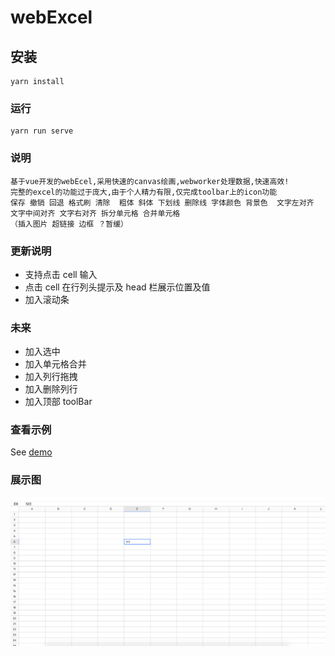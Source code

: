 # webExcel

## 安装

```
yarn install
```

### 运行

```
yarn run serve
```

### 说明

```
基于vue开发的webEcel,采用快速的canvas绘画,webworker处理数据,快速高效!
完整的excel的功能过于庞大,由于个人精力有限,仅完成toolbar上的icon功能
保存 撤销 回退 格式刷 清除  粗体 斜体 下划线 删除线 字体颜色 背景色  文字左对齐 文字中间对齐 文字右对齐 拆分单元格 合并单元格
（插入图片 超链接 边框 ？暂缓）

```

### 更新说明

- 支持点击 cell 输入
- 点击 cell 在行列头提示及 head 栏展示位置及值
- 加入滚动条

### 未来

- 加入选中
- 加入单元格合并
- 加入列行拖拽
- 加入删除列行
- 加入顶部 toolBar

### 查看示例

See [demo](https://ggbeng1.github.io/webExcel/)

### 展示图

<img src="public/1.png" alt="">

